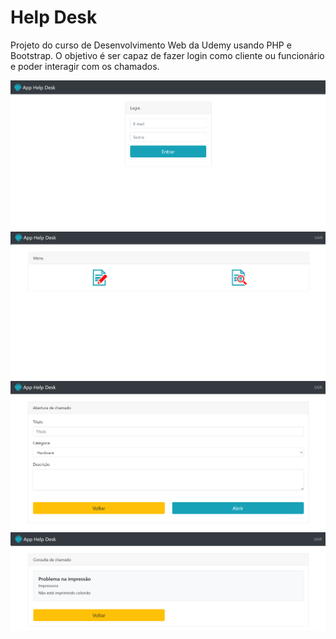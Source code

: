 # Help Desk

Projeto do curso de Desenvolvimento Web da Udemy usando PHP e Bootstrap. O objetivo é ser capaz de fazer login como cliente ou funcionário e poder interagir com os chamados.

![](help-desk-login.png)
![](help-desk-home.png)
![](help-desk-chamado.png)
![](help-desk-consulat.png)
